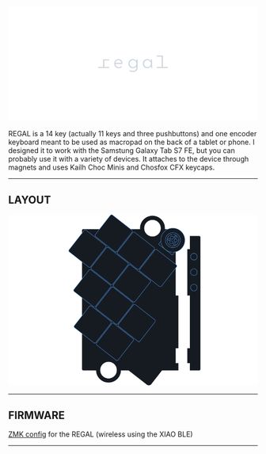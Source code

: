 <picture align="center">
  <source media="(prefers-color-scheme: dark)" srcset="/docs/images/REGAL_logo_dark.svg">
  <source media="(prefers-color-scheme: light)" srcset="/docs/images/REGAL_logo_bright.svg">
  <img alt="REGAL logo" src="/docs/images/REGAL_logo_dark.svg">
</picture>


REGAL is a 14 key (actually 11 keys and three pushbuttons) and one encoder keyboard meant to be used as macropad on the back of a tablet or phone. I designed it to work with the Samstung Galaxy Tab S7 FE, but you can probably use it with a variety of devices. 
It attaches to the device through magnets and uses Kailh Choc Minis and Chosfox CFX keycaps. 


***

## LAYOUT

![REGAL layout](/docs/images/REGAL_layout.svg)

***

## FIRMWARE

[ZMK config](https://github.com/GEIGEIGEIST/zmk-config-regal) for the REGAL (wireless using the XIAO BLE)

***



